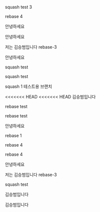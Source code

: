 squash test 3



rebase 4

안녕하세요

안녕하세요


저는 김승범입니다 rebase-3

안녕하세요

squash test



squash test

squash 1
테스트용 브랜치

<<<<<<< HEAD
<<<<<<< HEAD
김승범입니다

rebase test

rebase test

안녕하세요

rebase 1

rebase 4

rebase 4

안녕하세요

저는 김승범입니다 rebase-3


squash test

김승범입니다


김승범입니다
